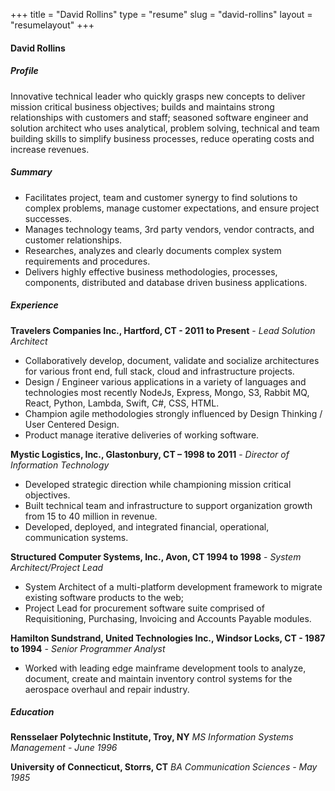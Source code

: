 +++
title = "David Rollins"
type = "resume"
slug = "david-rollins"
layout = "resumelayout"
+++

#### David Rollins

##### Profile

Innovative technical leader who quickly grasps new concepts to deliver mission critical business objectives; builds and maintains strong relationships with customers and staff; seasoned software engineer and solution architect who uses analytical, problem solving, technical and team building skills to simplify business processes, reduce operating costs and increase revenues.

##### Summary

- Facilitates project, team and customer synergy to find solutions to complex problems, manage customer expectations, and ensure project successes.
- Manages technology teams, 3rd party vendors, vendor contracts, and customer relationships.
- Researches, analyzes and clearly documents complex system requirements and procedures.
- Delivers highly effective business methodologies, processes, components, distributed and database driven business applications.

##### Experience

__Travelers Companies Inc., Hartford, CT - 2011 to Present__ -
_Lead Solution Architect_

- Collaboratively develop, document, validate and socialize architectures for various front end, full stack, cloud and infrastructure projects.
- Design / Engineer various applications in a variety of languages and technologies most recently NodeJs, Express, Mongo, S3, Rabbit MQ, React, Python, Lambda, Swift, C#, CSS, HTML.
- Champion agile methodologies strongly influenced by Design Thinking / User Centered Design.
- Product manage iterative deliveries of working software.

__Mystic Logistics, Inc., Glastonbury, CT – 1998 to 2011__ -
_Director of Information Technology_

- Developed strategic direction while championing mission critical objectives.
- Built technical team and infrastructure to support organization growth from
15 to 40 million in revenue.
- Developed, deployed, and integrated financial, operational, communication
systems.

__Structured Computer Systems, Inc., Avon, CT 1994 to 1998__ -
_System Architect/Project Lead_

- System Architect of a multi-platform development framework to migrate existing software products to the web;
- Project Lead for procurement software suite comprised of Requisitioning, Purchasing, Invoicing and Accounts Payable modules.

__Hamilton Sundstrand, United Technologies Inc., Windsor Locks, CT - 1987 to 1994__ -
_Senior Programmer Analyst_

- Worked with leading edge mainframe development tools to analyze, document, create and maintain inventory control systems for the aerospace overhaul and repair industry.

##### Education
__Rensselaer Polytechnic Institute, Troy, NY__
_MS Information Systems Management - June 1996_

__University of Connecticut, Storrs, CT__
_BA Communication Sciences - May 1985_


